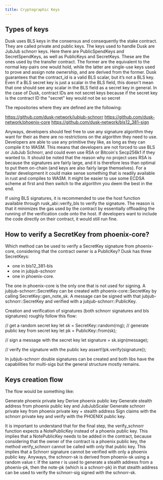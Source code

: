 ```yaml
---
title: Cryptographic Keys
---
```


## Types of keys
Dusk uses BLS keys in the consensus and consequently the stake contract. They are called private and public keys. The keys used to handle Dusk are JubJub schnorr keys. Here there are PublicSpendKeys and SecretSpendKeys, as well as PublicKeys and SecretKeys. These are the ones used by the transfer contract. The former are the equivalent to the normal key-pairs one would hold, while the latter are single-use keys used to prove and assign note ownership, and are derived from the former. Dusk guarantees that the contract_id is a valid BLS scalar, but it’s not a BLS key. Even if a BLS secret key is just a scalar in the BLS field, this doesn't mean that one should see any scalar in the BLS field as a secret key in general. In the case of Dusk, contract IDs are not secret keys because if the secret key is the contract ID the "secret" key would not be so secret


The repositories where they are defined are the following:

https://github.com/dusk-network/jubjub-schnorr
https://github.com/dusk-network/phoenix-core
https://github.com/dusk-network/bls12_381-sign

Anyways, developers should feel free to use any signature algorithm they want for their as there are no restrictions on the algorithm they need to use. Developers are able to use any primitive they like, as long as they can compile it to WASM. This means that developers are not forced to use BLS or JubJub Schnorr, and could even use RSA or Bitcoin's Secp256k1 if they wanted to. It should be noted that the reason why no project uses RSA is because the signatures are fairly large, and it is therefore less than optimal to put them on-chain (and keys are also fairly large themselves). For a faster development it could make sense something that is readily available in rust and compiles to WASM. It might be easier to use some ECDSA scheme at first and then switch to the algorithm you deem the best in the end.

If using BLS signatures, it is recommended to use the host function available through rusk_abi::verify_bls to verify the signature. The reason is that it minimizes the gas used by the contract by essentially offloading the running of the verification code onto the host. If developers want to include the code directly on their contract, it would still run fine.


## How to verify a SecretKey from phoenix-core?

Which method can be used to verify a  SecretKey signature from phoenix-core, considering that  the contract owner is a PublicKey?
Dusk has three SecretKeys: 
- one in bls12_381-bls
- one in jubjub-schnorr
- one in phoenix-core. 


The one in phoenix-core is the only one that is not used for signing. 
A jubjub-schnorr::SecretKey can be created with phoenix-core::SecretKey by calling SecretKey::gen_note_sk. A message can be signed with that jubjub-schnorr::SecretKey and verified with a jubjub-schnorr::PublicKey.

Creation and verification of signatures (both schnorr signatures and bls signatures) roughly follow this flow:

// get a random secret key
let sk = SecretKey::random(rng);
// generate public key from secret key
let pk = PublicKey::from(sk);

// sign a message with the secret key
let signature = sk.sign(message);

// verify the signature with the public key
assert!(pk.verify(signature));

In jubjub-schnorr double signatures can be created and both libs have the capabilities for multi-sigs but the general structure mostly remains.

## Keys creation flow
The flow would be something like:

Generate phoenix private key
Derive phoenix public key
Generate stealth address from phoenix public key and JubJubScalar
Generate schnorr private key from phoenix private key + stealth address
Sign claims with the schnorr private key and verify with the PHOENIX public key.  

It is important to understand that for the final step, the verify_schnorr function expects a NotePublicKey instead of a phoenix public key. This implies that a NotePublicKey needs to be added in the contract, because considering that the owner of the contract is a phoenix public key,  the method verify_schnorr cannot be called with only that public key.
This implies that a Schnorr signature cannot be verified with only a phoenix public key. 
Anyways, the schnorr-sk is derived from phoenix-sk using a random value r. If the same r is used to generate a stealth address from a phoenix-pk, then the note-pk (which is a schnorr-pk) in that stealth address can be used to verify the schnorr-sig signed with the schnorr-sk.
